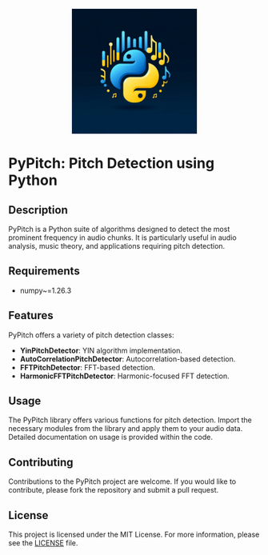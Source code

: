 <p align="center">
    <img src="logo.png" alt="drawing" width="250" />
</p>


# PyPitch: Pitch Detection using Python

## Description
PyPitch is a Python suite of algorithms designed to detect the most prominent frequency in audio chunks. It is particularly useful in audio analysis, music theory, and applications requiring pitch detection.

## Requirements
- numpy~=1.26.3

## Features
PyPitch offers a variety of pitch detection classes:

- **YinPitchDetector**: YIN algorithm implementation.
- **AutoCorrelationPitchDetector**: Autocorrelation-based detection.
- **FFTPitchDetector**: FFT-based detection.
- **HarmonicFFTPitchDetector**: Harmonic-focused FFT detection.

## Usage
The PyPitch library offers various functions for pitch detection. Import the necessary modules from the library and apply them to your audio data. Detailed documentation on usage is provided within the code.

## Contributing
Contributions to the PyPitch project are welcome. If you would like to contribute, please fork the repository and submit a pull request.

## License
This project is licensed under the MIT License. For more information, please see the [LICENSE](LICENCE) file.
